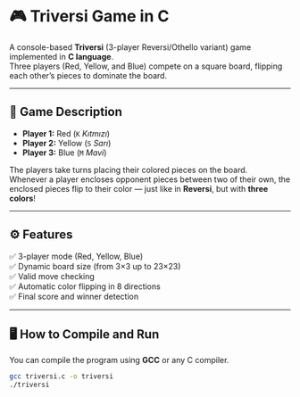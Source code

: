 # 🎮 Triversi Game in C

A console-based **Triversi** (3-player Reversi/Othello variant) game implemented in **C language**.  
Three players (Red, Yellow, and Blue) compete on a square board, flipping each other’s pieces to dominate the board.

---

## 🧠 Game Description

- **Player 1:** Red (`K` *Kıtmızı*)
- **Player 2:** Yellow (`S` *Sarı*)
- **Player 3:** Blue (`M` *Mavi*)

The players take turns placing their colored pieces on the board.  
Whenever a player encloses opponent pieces between two of their own, the enclosed pieces flip to their color — just like in **Reversi**, but with **three colors**!

---

## ⚙️ Features

✅ 3-player mode (Red, Yellow, Blue)  
✅ Dynamic board size (from 3×3 up to 23×23)  
✅ Valid move checking  
✅ Automatic color flipping in 8 directions  
✅ Final score and winner detection  

---

## 🖥️ How to Compile and Run

You can compile the program using **GCC** or any C compiler.

```bash
gcc triversi.c -o triversi
./triversi

